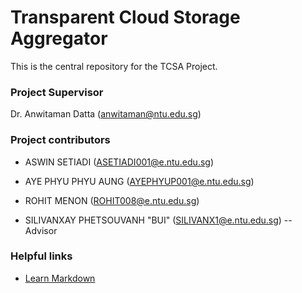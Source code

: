 # Transparent Cloud Storage Aggregator #

This is the central repository for the TCSA Project.

### Project Supervisor ###
Dr. Anwitaman Datta (anwitaman@ntu.edu.sg)

### Project contributors ###

* ASWIN SETIADI (ASETIADI001@e.ntu.edu.sg)
* AYE PHYU PHYU AUNG (AYEPHYUP001@e.ntu.edu.sg)
* ROHIT MENON (ROHIT008@e.ntu.edu.sg)

* SILIVANXAY PHETSOUVANH "BUI" (SILIVANX1@e.ntu.edu.sg) -- Advisor

### Helpful links ###

* [Learn Markdown](https://bitbucket.org/tutorials/markdowndemo)